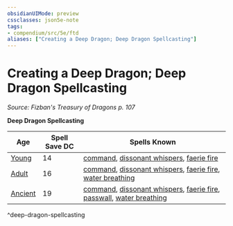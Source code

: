 ```yaml
---
obsidianUIMode: preview
cssclasses: json5e-note
tags:
- compendium/src/5e/ftd
aliases: ["Creating a Deep Dragon; Deep Dragon Spellcasting"]
---
```

# Creating a Deep Dragon; Deep Dragon Spellcasting
*Source: Fizban's Treasury of Dragons p. 107* 

**Deep Dragon Spellcasting**

| Age | Spell Save DC | Spells Known |
|-----|---------------|--------------|
| [Young](5E2014官方资源/bestiary/dragon/young-deep-dragon-ftd.md) | 14 | [command](5E2014官方资源/spells/command.md), [dissonant whispers](5E2014官方资源/spells/dissonant-whispers.md), [faerie fire](5E2014官方资源/spells/faerie-fire.md) |
| [Adult](5E2014官方资源/bestiary/dragon/adult-deep-dragon-ftd.md) | 16 | [command](5E2014官方资源/spells/command.md), [dissonant whispers](5E2014官方资源/spells/dissonant-whispers.md), [faerie fire](5E2014官方资源/spells/faerie-fire.md), [water breathing](5E2014官方资源/spells/water-breathing.md) |
| [Ancient](5E2014官方资源/bestiary/dragon/ancient-deep-dragon-ftd.md) | 19 | [command](5E2014官方资源/spells/command.md), [dissonant whispers](5E2014官方资源/spells/dissonant-whispers.md), [faerie fire](5E2014官方资源/spells/faerie-fire.md), [passwall](5E2014官方资源/spells/passwall.md), [water breathing](5E2014官方资源/spells/water-breathing.md) |
^deep-dragon-spellcasting